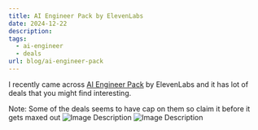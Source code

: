 ```yaml
---
title: AI Engineer Pack by ElevenLabs
date: 2024-12-22
description: 
tags:
  - ai-engineer
  - deals
url: blog/ai-engineer-pack
---
```

I recently came across [AI Engineer Pack](https://www.aiengineerpack.com/) by ElevenLabs and it has lot of deals that you might find interesting.

Note: Some of the deals seems to have cap on them so claim it before it gets maxed out
![Image Description](/images/2024-12-23%20at%2000.09.14@2x.png)
![Image Description](/images/Pasted%20image%2020241223000450.png)